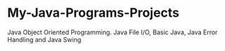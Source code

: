 # My-Java-Programs-Projects
Java Object Oriented Programming. Java File I/O, Basic Java, Java Error Handling and Java Swing
